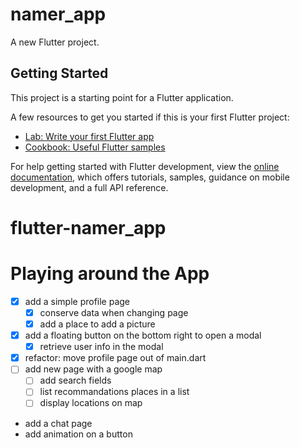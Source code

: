 # namer_app

A new Flutter project.

## Getting Started

This project is a starting point for a Flutter application.

A few resources to get you started if this is your first Flutter project:

- [Lab: Write your first Flutter app](https://docs.flutter.dev/get-started/codelab)
- [Cookbook: Useful Flutter samples](https://docs.flutter.dev/cookbook)

For help getting started with Flutter development, view the
[online documentation](https://docs.flutter.dev/), which offers tutorials,
samples, guidance on mobile development, and a full API reference.

# flutter-namer_app

# Playing around the App

- [x] add a simple profile page
  - [x] conserve data when changing page
  - [x] add a place to add a picture
- [x] add a floating button on the bottom right to open a modal
  - [x] retrieve user info in the modal
- [x] refactor: move profile page out of main.dart
- [ ] add new page with a google map
  - [ ] add search fields
  - [ ] list recommandations places in a list
  - [ ] display locations on map
- add a chat page
- add animation on a button
